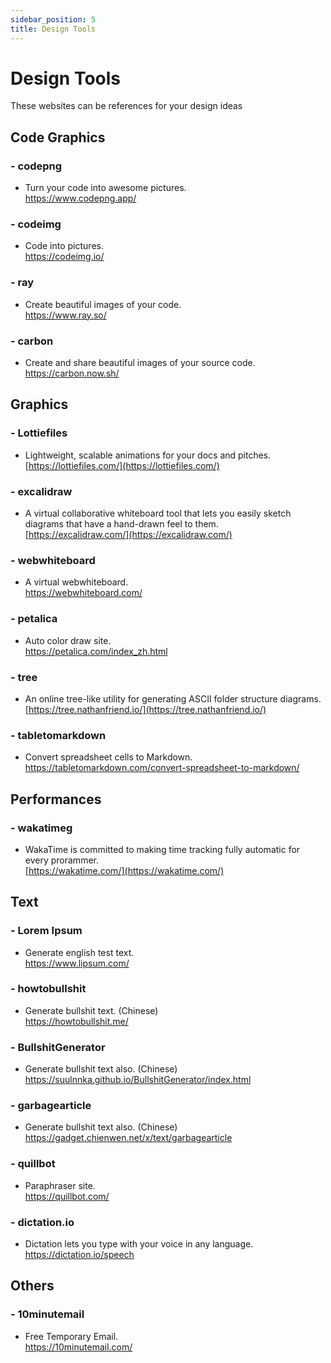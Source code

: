 ```yaml
---
sidebar_position: 5
title: Design Tools
---
```


# Design Tools

These websites can be references for your design ideas 

## Code Graphics
### - codepng  
- Turn your code into awesome pictures.        
https://www.codepng.app/  

### - codeimg  
- Code into pictures.        
https://codeimg.io/  

### - ray    
- Create beautiful images of your code.          
https://www.ray.so/    

### - carbon    
- Create and share beautiful images of your source code.            
https://carbon.now.sh/   


## Graphics
### - Lottiefiles  
- Lightweight, scalable animations for your docs and pitches.    
[https://lottiefiles.com/](https://lottiefiles.com/)  

### - excalidraw 
- A virtual collaborative whiteboard tool that lets you easily sketch diagrams that have a hand-drawn feel to them.      
[https://excalidraw.com/](https://excalidraw.com/)  

### - webwhiteboard   
- A virtual webwhiteboard.        
https://webwhiteboard.com/   

### - petalica   
- Auto color draw site.        
https://petalica.com/index_zh.html  

### - tree 
- An online tree-like utility for generating ASCII folder structure diagrams.        
[https://tree.nathanfriend.io/](https://tree.nathanfriend.io/)  

### - tabletomarkdown   
- Convert spreadsheet cells to Markdown.          
https://tabletomarkdown.com/convert-spreadsheet-to-markdown/  


## Performances
### - wakatimeg
- WakaTime is committed to making time tracking fully automatic for every prorammer.        
[https://wakatime.com/](https://wakatime.com/)


## Text
### - Lorem Ipsum
- Generate english test text.          
https://www.lipsum.com/  

### - howtobullshit
- Generate bullshit text. (Chinese)        
https://howtobullshit.me/

### - BullshitGenerator
- Generate bullshit text also. (Chinese)        
https://suulnnka.github.io/BullshitGenerator/index.html

### - garbagearticle
- Generate bullshit text also. (Chinese)        
https://gadget.chienwen.net/x/text/garbagearticle

### - quillbot
- Paraphraser site.         
https://quillbot.com/

### - dictation.io  
- Dictation lets you type with your voice in any language.            
https://dictation.io/speech  


## Others
### - 10minutemail  
- Free Temporary Email.         
https://10minutemail.com/  